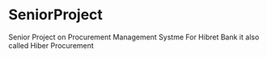 # SeniorProject
Senior Project on Procurement Management Systme For Hibret Bank it also called Hiber Procurement
